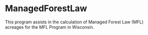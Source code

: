 # ManagedForestLaw
This program assists in the calculation of Managed Forest Law (MFL) acreages for the MFL Program in Wisconsin.
